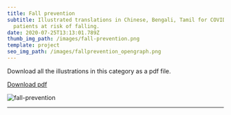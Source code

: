 ```yaml
---
title: Fall prevention
subtitle: Illustrated translations in Chinese, Bengali, Tamil for COVID-19
  patients at risk of falling.
date: 2020-07-25T13:13:01.789Z
thumb_img_path: /images/fall-prevention.png
template: project
seo_img_path: /images/fallprevention_opengraph.png
---
```

Download all the illustrations in this category as a pdf file.

<a class="button" id="download-button" href="https://bit.ly/visualaid-fallprevention-pdf" target="_blank" rel="noopener nofollow" style="margin-bottom: 0.75em;">Download pdf</a>

![fall-prevention](/images/fall-prevention.png)

<hr/>
